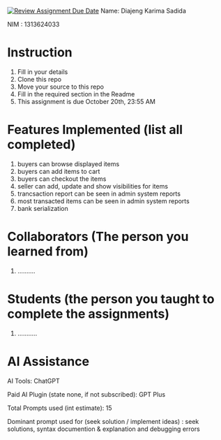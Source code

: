 [![Review Assignment Due Date](https://classroom.github.com/assets/deadline-readme-button-22041afd0340ce965d47ae6ef1cefeee28c7c493a6346c4f15d667ab976d596c.svg)](https://classroom.github.com/a/SCVt0OYF)
Name: Diajeng Karima Sadida

NIM : 1313624033

# Instruction
1. Fill in your details
2. Clone this repo
3. Move your source to this repo
4. Fill in the required section in the Readme
5. This assignment is due October 20th, 23:55 AM

# Features Implemented (list all completed)
1. buyers can browse displayed items
2. buyers can add items to cart
3. buyers can checkout the items
4. seller can add, update and show visibilities for items
5. trancsaction report can be seen in admin system reports
6. most transacted items can be seen in admin system reports
7. bank serialization

# Collaborators (The person you learned from)
1. ..........

# Students (the person you taught to complete the assignments)
1. ...........

# AI Assistance
AI Tools: ChatGPT

Paid AI Plugin (state none, if not subscribed): GPT Plus

Total Prompts used (int estimate): 15

Dominant prompt used for (seek solution / implement ideas) : seek solutions, syntax documention & explanation and debugging errors
